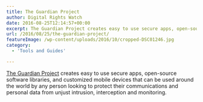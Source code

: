 ```yaml
---
title: The Guardian Project
author: Digital Rights Watch
date: 2016-08-25T12:14:57+00:00
excerpt: The Guardian Project creates easy to use secure apps, open-source software libraries, and customized mobile devices that can be used around the world by any person looking to protect their communications and personal data from unjust intrusion, interception and monitoring.
url: /2016/08/25/the-guardian-project/
featureImage: /wp-content/uploads/2016/10/cropped-DSC01246.jpg
category:
  - 'Tools and Guides'

---
```

[The Guardian Project][1] creates easy to use secure apps, open-source software libraries, and customized mobile devices that can be used around the world by any person looking to protect their communications and personal data from unjust intrusion, interception and monitoring.

 [1]: https://guardianproject.info/

